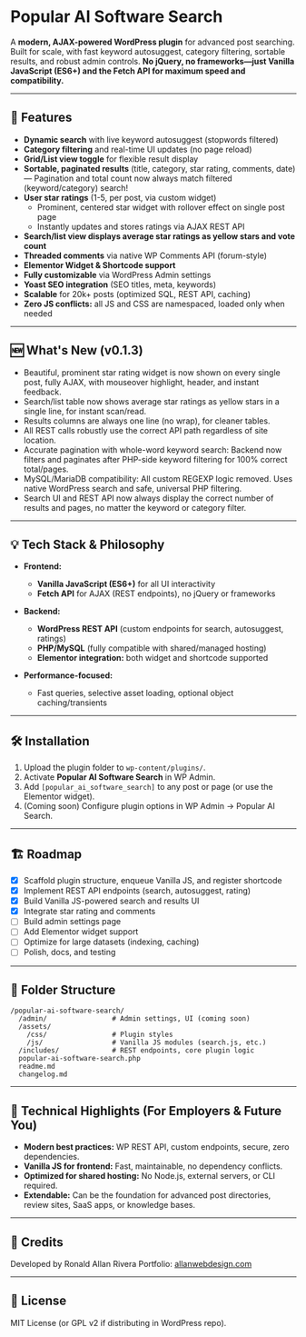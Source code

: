 # Popular AI Software Search

A **modern, AJAX-powered WordPress plugin** for advanced post searching.
Built for scale, with fast keyword autosuggest, category filtering, sortable results, and robust admin controls.
**No jQuery, no frameworks—just Vanilla JavaScript (ES6+) and the Fetch API for maximum speed and compatibility.**

---

## 🚀 Features

* **Dynamic search** with live keyword autosuggest (stopwords filtered)
* **Category filtering** and real-time UI updates (no page reload)
* **Grid/List view toggle** for flexible result display
* **Sortable, paginated results** (title, category, star rating, comments, date) — Pagination and total count now always match filtered (keyword/category) search!
* **User star ratings** (1-5, per post, via custom widget)  
  - Prominent, centered star widget with rollover effect on single post page  
  - Instantly updates and stores ratings via AJAX REST API
* **Search/list view displays average star ratings as yellow stars and vote count**
* **Threaded comments** via native WP Comments API (forum-style)
* **Elementor Widget & Shortcode support**
* **Fully customizable** via WordPress Admin settings
* **Yoast SEO integration** (SEO titles, meta, keywords)
* **Scalable** for 20k+ posts (optimized SQL, REST API, caching)
* **Zero JS conflicts:** all JS and CSS are namespaced, loaded only when needed

---

## 🆕 What's New (v0.1.3)
- Beautiful, prominent star rating widget is now shown on every single post, fully AJAX, with mouseover highlight, header, and instant feedback.
- Search/list table now shows average star ratings as yellow stars in a single line, for instant scan/read.
- Results columns are always one line (no wrap), for cleaner tables.
- All REST calls robustly use the correct API path regardless of site location.
- Accurate pagination with whole-word keyword search: Backend now filters and paginates after PHP-side keyword filtering for 100% correct total/pages.
- MySQL/MariaDB compatibility: All custom REGEXP logic removed. Uses native WordPress search and safe, universal PHP filtering.
- Search UI and REST API now always display the correct number of results and pages, no matter the keyword or category filter.
---


## 💡 Tech Stack & Philosophy

* **Frontend:**

  * **Vanilla JavaScript (ES6+)** for all UI interactivity
  * **Fetch API** for AJAX (REST endpoints), no jQuery or frameworks
* **Backend:**

  * **WordPress REST API** (custom endpoints for search, autosuggest, ratings)
  * **PHP/MySQL** (fully compatible with shared/managed hosting)
  * **Elementor integration:** both widget and shortcode supported
* **Performance-focused:**

  * Fast queries, selective asset loading, optional object caching/transients

---

## 🛠️ Installation

1. Upload the plugin folder to `wp-content/plugins/`.
2. Activate **Popular AI Software Search** in WP Admin.
3. Add `[popular_ai_software_search]` to any post or page (or use the Elementor widget).
4. (Coming soon) Configure plugin options in WP Admin → Popular AI Search.

---

## 🏗️ Roadmap

* [x] Scaffold plugin structure, enqueue Vanilla JS, and register shortcode
* [x] Implement REST API endpoints (search, autosuggest, rating)
* [x] Build Vanilla JS-powered search and results UI
* [x] Integrate star rating and comments
* [ ] Build admin settings page
* [ ] Add Elementor widget support
* [ ] Optimize for large datasets (indexing, caching)
* [ ] Polish, docs, and testing

---

## 📁 Folder Structure

```
/popular-ai-software-search/
  /admin/                # Admin settings, UI (coming soon)
  /assets/
    /css/                # Plugin styles
    /js/                 # Vanilla JS modules (search.js, etc.)
  /includes/             # REST endpoints, core plugin logic
  popular-ai-software-search.php
  readme.md
  changelog.md
```

---

## 💬 Technical Highlights (For Employers & Future You)

* **Modern best practices:** WP REST API, custom endpoints, secure, zero dependencies.
* **Vanilla JS for frontend:** Fast, maintainable, no dependency conflicts.
* **Optimized for shared hosting:** No Node.js, external servers, or CLI required.
* **Extendable:** Can be the foundation for advanced post directories, review sites, SaaS apps, or knowledge bases.

---

## 🤝 Credits

Developed by Ronald Allan Rivera
Portfolio: [allanwebdesign.com](https://allanwebdesign.com)

---

## 📝 License

MIT License (or GPL v2 if distributing in WordPress repo).